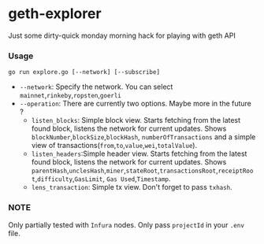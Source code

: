 # geth-explorer
Just some dirty-quick monday morning hack for playing with geth API

### Usage
```
go run explore.go [--network] [--subscribe]
```
- `--network`: Specify the network. You can select `mainnet`,`rinkeby`,`ropsten`,`goerli`
- `--operation`: There are currently two options. Maybe more in the future ?
    - `listen_blocks`: Simple block view. Starts fetching from the latest found block, listens the network for current updates. Shows `blockNumber`,`blockSize`,`blockHash`, `numberOfTransactions` and a simple view of transactions(`from`,`to`,`value`,`wei`,`totalValue`).
    - `listen_headers`:Simple header view. Starts fetching from the latest found block, listens the network for current updates. Shows `parentHash`,`unclesHash`,`miner`,`stateRoot`,`transactionsRoot`,`receiptRoot`,`difficulty`,`GasLimit`,
    `Gas Used`,`Timestamp`.
    - `lens_transaction`: Simple tx view. Don't forget to pass
    `txhash`.
### NOTE
Only partially tested with `Infura` nodes. Only pass `projectId` in your `.env` file. 